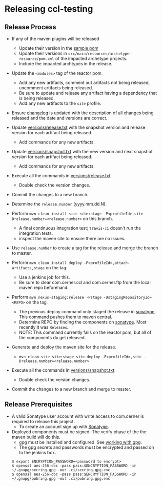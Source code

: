 # Releasing ccl-testing

## Release Process

* If any of the maven plugins will be released 
    * Update their version in the [sample pom][sample-pom]
    * Update their versions in `src/main/resources/archetype-resource/pom.xml` of the impacted archetype projects.
    * Include the impacted archtypes in the release.    
* Update the `<modules>` tag of the reactor pom.
  * Add any new artifacts, comment out artifacts not being released, uncomment artifacts being released. 
  * Be sure to update and release any artifact having a dependency that is being released.
  * Add any new artifacts to the `site` profile.
* Ensure [changelog][changelog] is updated with the description of all changes being released and the date and versions are correct.
* Update [versions/release.txt][versions.release.txt] with the snapshot version and release version for each artifact being released.
  * Add commands for any new artifacts.
* Update [versions/snapshot.txt][versions.snapshot.txt] with the new version and next snapshot version for each artifact being released.
  * Add commands for any new artifacts.
* Execute all the commands in [versions/release.txt][versions.release.txt].
  * Double check the version changes.
* Commit the changes to a new branch.
* Determine the `release.number` (yyyy.mm.dd.N).
* Perform `mvn clean install site site:stage -P<profileId>,site -Drelease.number=<release.number>` on this branch. 
    * A final continuous integration test; `travis-ci` doesn't run the integration tests.
    * inspect the maven site to ensure there are no issues.
* Use `release.number` to create a tag for the release and merge the branch to master.
* Perform `mvn clean install deploy -P<profileId>,attach-artifacts,stage` on the tag.
    * Use a jenkins job for this. 
    * Be sure to clear com.cerner.ccl and com.cerner.ftp from the local maven repo beforehand.
* Perform `mvn nexus-staging:release -Pstage -DstagingRepositoryId=<REPO>` on the tag.
    * The previous deploy command only staged the release in [sonatype][sonatype]. This command pushes them to maven central.
    * Determine REPO by finding the components on [sonatype][sonatype]. Most recently it was `Releases`.
    * NOTE: This command currently fails on the reactor pom, but all of the components do get released.

* Generate and deploy the maven site for the release.
    * `mvn clean site site:stage site-deploy -P<profileId>,site -Drelease.number=<release.number>`
* Execute all the commands in [versions/snapshot.txt][versions.snapshot.txt]. 
  * Double check the version changes.
* Commit the changes to a new branch and merge to master.
## Release Prerequisites
* A valid Sonatype user account with write access to com.cerner is required to release this project. 
    * To create an account sign up with [Sonatype](https://issues.sonatype.org/secure/Signup!default.jspa).
* Deployed components must be signed. The verify phase of the the maven build will do this.
    * gpg must be installed and configured.  See [working with gpg][gpg help]. 
    * The gpg secrets and passwords must be encrypted and passed on to the jenkins box.
	```    
    $ export ENCRYPTION_PASSWORD=<password to encrypt>
    $ openssl aes-256-cbc -pass pass:$ENCRYPTION_PASSWORD -in ~/.gnupg/secring.gpg -out .ci/secring.gpg.enc
    $ openssl aes-256-cbc -pass pass:$ENCRYPTION_PASSWORD -in ~/.gnupg/pubring.gpg -out .ci/pubring.gpg.enc
	```

[changelog]:CHANGELOG.md
[gpg help]:https://central.sonatype.org/pages/working-with-pgp-signatures.html
[generating-ssh-keys]:https://help.github.com/articles/generating-a-new-ssh-key-and-adding-it-to-the-ssh-agent/#generating-a-new-ssh-key
[versions.release.txt]:versions/release.txt
[versions.snapshot.txt]:versions/snapshot.txt
[sonatype]:https://oss.sonatype.org
[sample-pom]:ccl-maven-plugin/doc/SAMPLEPOM.md